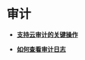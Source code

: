 # 审计<a name="dayu_01_0125"></a>

-   **[支持云审计的关键操作](支持云审计的关键操作.md)**  

-   **[如何查看审计日志](如何查看审计日志.md)**  


